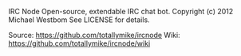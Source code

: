 IRC Node
Open-source, extendable IRC chat bot.
Copyright (c) 2012 Michael Westbom 
See LICENSE for details.

Source: https://github.com/totallymike/ircnode
Wiki: https://github.com/totallymike/ircnode/wiki

